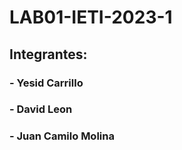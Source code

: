 # LAB01-IETI-2023-1

## Integrantes:

### - Yesid Carrillo
### - David Leon
### - Juan Camilo Molina
